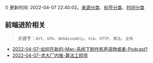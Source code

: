 :alarm_clock: 更新时间: 2022-04-07 22:40:02。[来源分类](../README.md)、[标签分类](../TAGS.md)、[时间分类](../TIMELINE.md)

## 前端进阶相关


> 关键字：`AST`、`GPU`、`WebAssembly`、`Vim`、`HTTP`、`算法`、`全栈`



- [2022-04-07-如何在新的-Mac-系统下制作有声读物或者-Podcast?](https://www.v2ex.com/t/845591) 
- [2022-04-07-求大厂内推-算法工程师](https://www.v2ex.com/t/845586) 